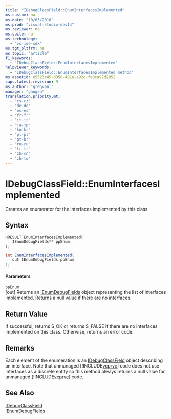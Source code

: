```yaml
---
title: "IDebugClassField::EnumInterfacesImplemented"
ms.custom: na
ms.date: "10/03/2016"
ms.prod: "visual-studio-dev14"
ms.reviewer: na
ms.suite: na
ms.technology: 
  - "vs-ide-sdk"
ms.tgt_pltfrm: na
ms.topic: "article"
f1_keywords: 
  - "IDebugClassField::EnumInterfacesImplemented"
helpviewer_keywords: 
  - "IDebugClassField::EnumInterfacesImplemented method"
ms.assetid: e5523e45-d350-491e-a92c-fe0ca97d2052
caps.latest.revision: 9
ms.author: "gregvanl"
manager: "ghogen"
translation.priority.mt: 
  - "cs-cz"
  - "de-de"
  - "es-es"
  - "fr-fr"
  - "it-it"
  - "ja-jp"
  - "ko-kr"
  - "pl-pl"
  - "pt-br"
  - "ru-ru"
  - "tr-tr"
  - "zh-cn"
  - "zh-tw"
---
```

# IDebugClassField::EnumInterfacesImplemented
Creates an enumerator for the interfaces implemented by this class.  
  
## Syntax  
  
```cpp#  
HRESULT EnumInterfacesImplemented(   
   IEnumDebugFields** ppEnum  
);  
```  
  
```c#  
int EnumInterfacesImplemented(  
   out IEnumDebugFields ppEnum  
);  
```  
  
#### Parameters  
 `ppEnum`  
 [out] Returns an [IEnumDebugFields](../extensibility/ienumdebugfields.md) object representing the list of interfaces implemented. Returns a null value if there are no interfaces.  
  
## Return Value  
 If successful, returns S_OK or returns S_FALSE if there are no interfaces implemented on this class. Otherwise, returns an error code.  
  
## Remarks  
 Each element of the enumeration is an [IDebugClassField](../extensibility/idebugclassfield.md) object describing an interface. Note that unmanaged [!INCLUDE[vcprvc](../codequality/includes/vcprvc_md.md)] code does not use interfaces as a discrete entity so this method always returns a null value for unmanaged [!INCLUDE[vcprvc](../codequality/includes/vcprvc_md.md)] code.  
  
## See Also  
 [IDebugClassField](../extensibility/idebugclassfield.md)   
 [IEnumDebugFields](../extensibility/ienumdebugfields.md)
